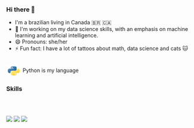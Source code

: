 ### Hi there 👋
- I'm a brazilian living in Canada :brazil: :canada:
- 🌱 I'm working on my data science skills, with an emphasis on machine learning and artificial intelligence.
- 😄 Pronouns: she/her
- ⚡ Fun fact: I have a lot of tattoos about math, data science and cats 🐱 


<div style="display: inline_block"><br>
  <img align="center" alt="Rafa-Python" height="30" width="40" src="https://raw.githubusercontent.com/devicons/devicon/master/icons/python/python-original.svg">
   Python is my language
</div>

###  Skills
   <img src="https://camo.githubusercontent.com/e4f918596bfc1a8746d3bf5426a212500a5b36b1e5c63869cbe65b071dcdb48a/68747470733a2f2f696d672e736869656c64732e696f2f62616467652f4e756d70792d3737374242343f7374796c653d666f722d7468652d6261646765266c6f676f3d6e756d7079266c6f676f436f6c6f723d7768697465" alt="" data-canonical-src="https://img.shields.io/badge/Numpy-777BB4?style=for-the-badge&amp;logo=numpy&amp;logoColor=white" style="max-width: 100%;">   <img src="https://camo.githubusercontent.com/5e18e9b742657f6921829e31b6ee09d5d345633d8680cf1881f637d8e7bc44f1/68747470733a2f2f696d672e736869656c64732e696f2f62616467652f50616e6461732d3243324437323f7374796c653d666f722d7468652d6261646765266c6f676f3d70616e646173266c6f676f436f6c6f723d7768697465" alt="" data-canonical-src="https://img.shields.io/badge/Pandas-2C2D72?style=for-the-badge&amp;logo=pandas&amp;logoColor=white" style="max-width: 100%;"><img src="https://camo.githubusercontent.com/993dff62bc1a76fd8224c4774c24ad33aa0d35d92b486ec151ceef663f453837/68747470733a2f2f696d672e736869656c64732e696f2f62616467652f7363696b69745f6c6561726e2d4637393331453f7374796c653d666f722d7468652d6261646765266c6f676f3d7363696b69742d6c6561726e266c6f676f436f6c6f723d77686974" alt="" data-canonical-src="https://img.shields.io/badge/scikit_learn-F7931E?style=for-the-badge&amp;logo=scikit-learn&amp;logoColor=whit" style="max-width: 100%;"><img src="https://camo.githubusercontent.com/20e84436b4f8cdf5d930e322fa4b16bb9018078f7f075baa7008f4e4c4ddcd2e/68747470733a2f2f696d672e736869656c64732e696f2f62616467652f53636950792d3635344646303f7374796c653d666f722d7468652d6261646765266c6f676f3d5363695079266c6f676f436f6c6f723d7768697465" alt="" data-canonical-src="https://img.shields.io/badge/SciPy-654FF0?style=for-the-badge&amp;logo=SciPy&amp;logoColor=white" style="max-width: 100%;"><img src="https://camo.githubusercontent.com/75251632e9c74475dfb9c8a4f17b34792226384fe87ff456cb8603b4e94a15bf/68747470733a2f2f696d672e736869656c64732e696f2f62616467652f4a7570797465722d4633373632362e7376673f267374796c653d666f722d7468652d6261646765266c6f676f3d4a757079746572266c6f676f436f6c6f723d7768697465" alt="" data-canonical-src="https://img.shields.io/badge/Jupyter-F37626.svg?&amp;style=for-the-badge&amp;logo=Jupyter&amp;logoColor=white" style="max-width: 100%;"><img src="https://camo.githubusercontent.com/510a057988cb5216f5d297ee202f6a08fa179798926cea28e95910f6b8ca5535/68747470733a2f2f696d672e736869656c64732e696f2f62616467652f4d61726b646f776e2d3030303030303f7374796c653d666f722d7468652d6261646765266c6f676f3d6d61726b646f776e266c6f676f436f6c6f723d7768697465" alt="" data-canonical-src="https://img.shields.io/badge/Markdown-000000?style=for-the-badge&amp;logo=markdown&amp;logoColor=white" style="max-width: 100%;">
  
</div>
  
  ##
 
<div> 
 
  <a href="https://instagram.com/vitoriawillani" target="_blank"><img src="https://img.shields.io/badge/-Instagram-%23E4405F?style=for-the-badge&logo=instagram&logoColor=white" target="_blank"></a>
  <a href = "mailto:vitoria.willani@gmail.com"><img src="https://img.shields.io/badge/-Gmail-%23333?style=for-the-badge&logo=gmail&logoColor=white" target="_blank"></a>
  <a href="https://www.linkedin.com/in/vit%C3%B3ria-willani-43a174225/" target="_blank"><img src="https://img.shields.io/badge/-LinkedIn-%230077B5?style=for-the-badge&logo=linkedin&logoColor=white" target="_blank"></a> 
  
</div>
